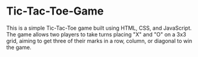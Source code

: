 # Tic-Tac-Toe-Game
This is a simple Tic-Tac-Toe game built using HTML, CSS, and JavaScript. The game allows two players to take turns placing "X" and "O" on a 3x3 grid, aiming to get three of their marks in a row, column, or diagonal to win the game.
